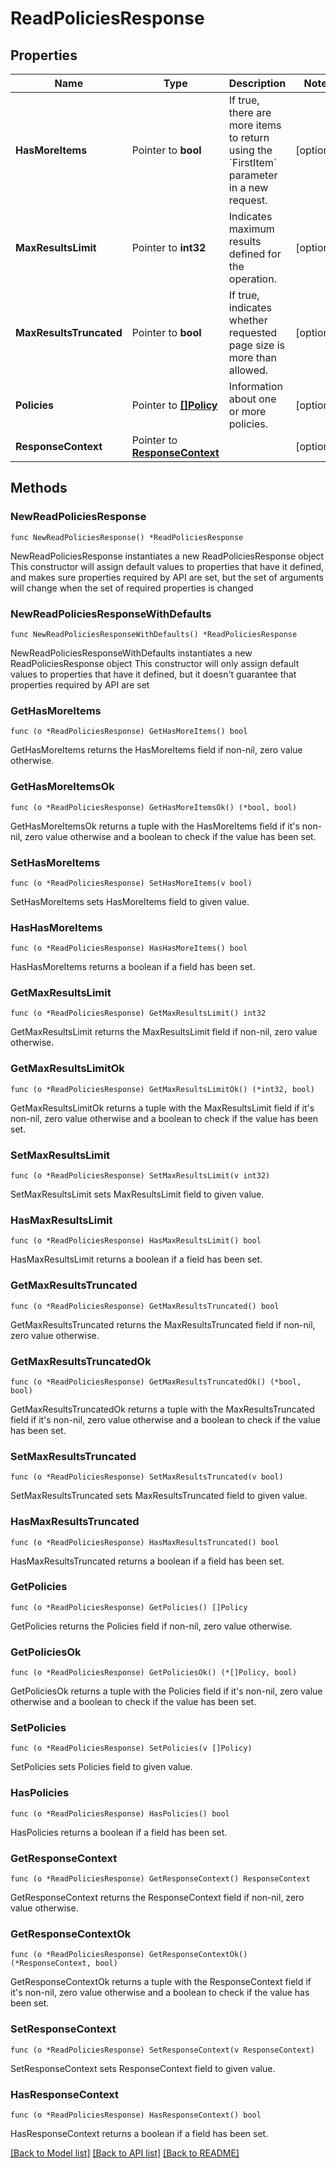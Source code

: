 # ReadPoliciesResponse

## Properties

Name | Type | Description | Notes
------------ | ------------- | ------------- | -------------
**HasMoreItems** | Pointer to **bool** | If true, there are more items to return using the &#x60;FirstItem&#x60; parameter in a new request. | [optional] 
**MaxResultsLimit** | Pointer to **int32** | Indicates maximum results defined for the operation. | [optional] 
**MaxResultsTruncated** | Pointer to **bool** | If true, indicates whether requested page size is more than allowed. | [optional] 
**Policies** | Pointer to [**[]Policy**](Policy.md) | Information about one or more policies. | [optional] 
**ResponseContext** | Pointer to [**ResponseContext**](ResponseContext.md) |  | [optional] 

## Methods

### NewReadPoliciesResponse

`func NewReadPoliciesResponse() *ReadPoliciesResponse`

NewReadPoliciesResponse instantiates a new ReadPoliciesResponse object
This constructor will assign default values to properties that have it defined,
and makes sure properties required by API are set, but the set of arguments
will change when the set of required properties is changed

### NewReadPoliciesResponseWithDefaults

`func NewReadPoliciesResponseWithDefaults() *ReadPoliciesResponse`

NewReadPoliciesResponseWithDefaults instantiates a new ReadPoliciesResponse object
This constructor will only assign default values to properties that have it defined,
but it doesn't guarantee that properties required by API are set

### GetHasMoreItems

`func (o *ReadPoliciesResponse) GetHasMoreItems() bool`

GetHasMoreItems returns the HasMoreItems field if non-nil, zero value otherwise.

### GetHasMoreItemsOk

`func (o *ReadPoliciesResponse) GetHasMoreItemsOk() (*bool, bool)`

GetHasMoreItemsOk returns a tuple with the HasMoreItems field if it's non-nil, zero value otherwise
and a boolean to check if the value has been set.

### SetHasMoreItems

`func (o *ReadPoliciesResponse) SetHasMoreItems(v bool)`

SetHasMoreItems sets HasMoreItems field to given value.

### HasHasMoreItems

`func (o *ReadPoliciesResponse) HasHasMoreItems() bool`

HasHasMoreItems returns a boolean if a field has been set.

### GetMaxResultsLimit

`func (o *ReadPoliciesResponse) GetMaxResultsLimit() int32`

GetMaxResultsLimit returns the MaxResultsLimit field if non-nil, zero value otherwise.

### GetMaxResultsLimitOk

`func (o *ReadPoliciesResponse) GetMaxResultsLimitOk() (*int32, bool)`

GetMaxResultsLimitOk returns a tuple with the MaxResultsLimit field if it's non-nil, zero value otherwise
and a boolean to check if the value has been set.

### SetMaxResultsLimit

`func (o *ReadPoliciesResponse) SetMaxResultsLimit(v int32)`

SetMaxResultsLimit sets MaxResultsLimit field to given value.

### HasMaxResultsLimit

`func (o *ReadPoliciesResponse) HasMaxResultsLimit() bool`

HasMaxResultsLimit returns a boolean if a field has been set.

### GetMaxResultsTruncated

`func (o *ReadPoliciesResponse) GetMaxResultsTruncated() bool`

GetMaxResultsTruncated returns the MaxResultsTruncated field if non-nil, zero value otherwise.

### GetMaxResultsTruncatedOk

`func (o *ReadPoliciesResponse) GetMaxResultsTruncatedOk() (*bool, bool)`

GetMaxResultsTruncatedOk returns a tuple with the MaxResultsTruncated field if it's non-nil, zero value otherwise
and a boolean to check if the value has been set.

### SetMaxResultsTruncated

`func (o *ReadPoliciesResponse) SetMaxResultsTruncated(v bool)`

SetMaxResultsTruncated sets MaxResultsTruncated field to given value.

### HasMaxResultsTruncated

`func (o *ReadPoliciesResponse) HasMaxResultsTruncated() bool`

HasMaxResultsTruncated returns a boolean if a field has been set.

### GetPolicies

`func (o *ReadPoliciesResponse) GetPolicies() []Policy`

GetPolicies returns the Policies field if non-nil, zero value otherwise.

### GetPoliciesOk

`func (o *ReadPoliciesResponse) GetPoliciesOk() (*[]Policy, bool)`

GetPoliciesOk returns a tuple with the Policies field if it's non-nil, zero value otherwise
and a boolean to check if the value has been set.

### SetPolicies

`func (o *ReadPoliciesResponse) SetPolicies(v []Policy)`

SetPolicies sets Policies field to given value.

### HasPolicies

`func (o *ReadPoliciesResponse) HasPolicies() bool`

HasPolicies returns a boolean if a field has been set.

### GetResponseContext

`func (o *ReadPoliciesResponse) GetResponseContext() ResponseContext`

GetResponseContext returns the ResponseContext field if non-nil, zero value otherwise.

### GetResponseContextOk

`func (o *ReadPoliciesResponse) GetResponseContextOk() (*ResponseContext, bool)`

GetResponseContextOk returns a tuple with the ResponseContext field if it's non-nil, zero value otherwise
and a boolean to check if the value has been set.

### SetResponseContext

`func (o *ReadPoliciesResponse) SetResponseContext(v ResponseContext)`

SetResponseContext sets ResponseContext field to given value.

### HasResponseContext

`func (o *ReadPoliciesResponse) HasResponseContext() bool`

HasResponseContext returns a boolean if a field has been set.


[[Back to Model list]](../README.md#documentation-for-models) [[Back to API list]](../README.md#documentation-for-api-endpoints) [[Back to README]](../README.md)


